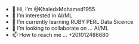 - 👋 Hi, I’m @KhaledxMohamed1955
- 👀 I’m interested in AI/ML
- 🌱 I’m currently learning RUBY PERL Data Sicence
- 💞️ I’m looking to collaborate on ... AI/ML
- 📫 How to reach me ... +201012486680

<!---
KhaledxMohamed1955/KhaledxMohamed1955 is a ✨ special ✨ repository because its `README.md` (this file) appears on your GitHub profile.
You can click the Preview link to take a look at your changes.
--->
